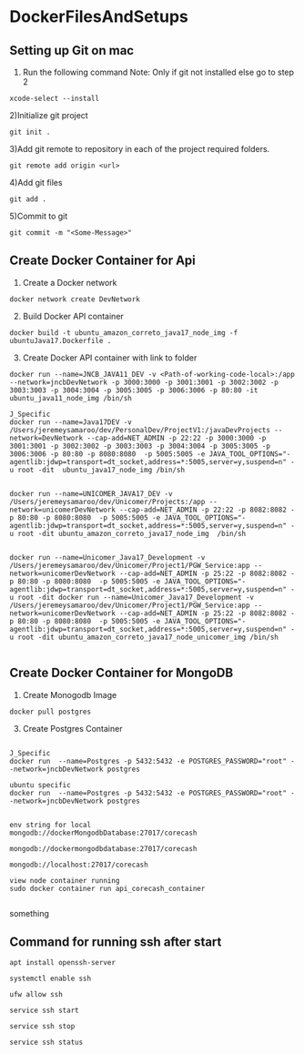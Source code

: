# DockerFilesAndSetups



## Setting up Git on mac
1) Run the following command Note: Only if git not installed else go to step 2
```
xcode-select --install
```

2)Initialize git project
```
git init .
```

3)Add git remote to repository in each of the project required folders.
```
git remote add origin <url>
```

4)Add git files
```
git add .
```
5)Commit to git
```
git commit -m "<Some-Message>"
```

## Create Docker Container for Api
1) Create a Docker network
```
docker network create DevNetwork 
```

2) Build Docker API container
```
docker build -t ubuntu_amazon_correto_java17_node_img -f ubuntuJava17.Dockerfile .      
```

3) Create Docker API container with link to folder
```
docker run --name=JNCB_JAVA11_DEV -v <Path-of-working-code-local>:/app --network=jncbDevNetwork -p 3000:3000 -p 3001:3001 -p 3002:3002 -p 3003:3003 -p 3004:3004 -p 3005:3005 -p 3006:3006 -p 80:80 -it ubuntu_java11_node_img /bin/sh

J_Specific 
docker run --name=Java17DEV -v /Users/jeremeysamaroo/dev/PersonalDev/ProjectV1:/javaDevProjects --network=DevNetwork --cap-add=NET_ADMIN -p 22:22 -p 3000:3000 -p 3001:3001 -p 3002:3002 -p 3003:3003 -p 3004:3004 -p 3005:3005 -p 3006:3006 -p 80:80 -p 8080:8080  -p 5005:5005 -e JAVA_TOOL_OPTIONS="-agentlib:jdwp=transport=dt_socket,address=*:5005,server=y,suspend=n" -u root -dit  ubuntu_java17_node_img /bin/sh


docker run --name=UNICOMER_JAVA17_DEV -v /Users/jeremeysamaroo/dev/Unicomer/Projects:/app --network=unicomerDevNetwork --cap-add=NET_ADMIN -p 22:22 -p 8082:8082 -p 80:80 -p 8080:8080  -p 5005:5005 -e JAVA_TOOL_OPTIONS="-agentlib:jdwp=transport=dt_socket,address=*:5005,server=y,suspend=n" -u root -dit ubuntu_amazon_correto_java17_node_img  /bin/sh


docker run --name=Unicomer_Java17_Development -v /Users/jeremeysamaroo/dev/Unicomer/Project1/PGW_Service:app --network=unicomerDevNetwork --cap-add=NET_ADMIN -p 25:22 -p 8082:8082 -p 80:80 -p 8080:8080  -p 5005:5005 -e JAVA_TOOL_OPTIONS="-agentlib:jdwp=transport=dt_socket,address=*:5005,server=y,suspend=n" -u root -dit docker run --name=Unicomer_Java17_Development -v /Users/jeremeysamaroo/dev/Unicomer/Project1/PGW_Service:app --network=unicomerDevNetwork --cap-add=NET_ADMIN -p 25:22 -p 8082:8082 -p 80:80 -p 8080:8080  -p 5005:5005 -e JAVA_TOOL_OPTIONS="-agentlib:jdwp=transport=dt_socket,address=*:5005,server=y,suspend=n" -u root -dit ubuntu_amazon_correto_java17_node_unicomer_img /bin/sh


```

## Create Docker Container for MongoDB

1) Create Monogodb Image
```
docker pull postgres
```


3) Create Postgres Container
```

J_Specific
docker run  --name=Postgres -p 5432:5432 -e POSTGRES_PASSWORD="root" --network=jncbDevNetwork postgres      

ubuntu specific
docker run  --name=Postgres -p 5432:5432 -e POSTGRES_PASSWORD="root" --network=jncbDevNetwork postgres      


env string for local
mongodb://dockerMongodbDatabase:27017/corecash

mongodb://dockermongodbdatabase:27017/corecash

mongodb://localhost:27017/corecash

view node container running 
sudo docker container run api_corecash_container


```
something
## Command for running ssh after start
```agsl
apt install openssh-server

systemctl enable ssh

ufw allow ssh

service ssh start

service ssh stop

service ssh status
```